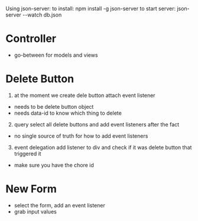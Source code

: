 Using json-server:
to install:
    npm install -g json-server
to start server:
  json-server --watch db.json


# Controller
- go-between for models and views

# Delete Button
1) at the moment we create dele button attach event listener
  - needs to be delete button object
  - needs data-id to know which thing to delete
2) query select all delete buttons and add event listeners after the fact
  - no single source of truth for how to add event listeners
3) event delegation add listener to div and check if it was delete button that triggered it
  - make sure you have the chore id


# New Form
- select the form, add an event listener
- grab input values
